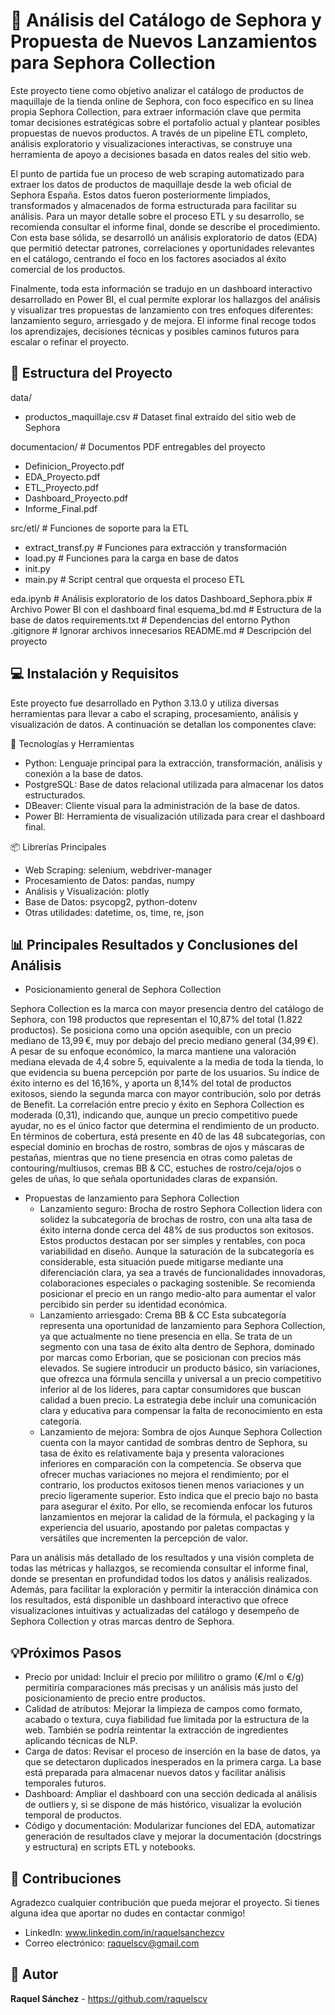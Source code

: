 # 💄 Análisis del Catálogo de Sephora y Propuesta de Nuevos Lanzamientos para Sephora Collection
Este proyecto tiene como objetivo analizar el catálogo de productos de maquillaje de la tienda online de Sephora, con foco específico en su línea propia Sephora Collection, para extraer información clave que permita tomar decisiones estratégicas sobre el portafolio actual y plantear posibles propuestas de nuevos productos. A través de un pipeline ETL completo, análisis exploratorio y visualizaciones interactivas, se construye una herramienta de apoyo a decisiones basada en datos reales del sitio web.

El punto de partida fue un proceso de web scraping automatizado para extraer los datos de productos de maquillaje desde la web oficial de Sephora España. Estos datos fueron posteriormente limpiados, transformados y almacenados de forma estructurada para facilitar su análisis. Para un mayor detalle sobre el proceso ETL y su desarrollo, se recomienda consultar el informe final, donde se describe el procedimiento. Con esta base sólida, se desarrolló un análisis exploratorio de datos (EDA) que permitió detectar patrones, correlaciones y oportunidades relevantes en el catálogo, centrando el foco en los factores asociados al éxito comercial de los productos.

Finalmente, toda esta información se tradujo en un dashboard interactivo desarrollado en Power BI, el cual permite explorar los hallazgos del análisis y visualizar tres propuestas de lanzamiento con tres enfoques diferentes: lanzamiento seguro, arriesgado y de mejora. El informe final recoge todos los aprendizajes, decisiones técnicas y posibles caminos futuros para escalar o refinar el proyecto.

## 📂 Estructura del Proyecto

data/
  - productos_maquillaje.csv        # Dataset final extraído del sitio web de Sephora

documentacion/                      # Documentos PDF entregables del proyecto
  - Definicion_Proyecto.pdf
  - EDA_Proyecto.pdf
  - ETL_Proyecto.pdf
  - Dashboard_Proyecto.pdf
  - Informe_Final.pdf

src/etl/                            # Funciones de soporte para la ETL
  - extract_transf.py               # Funciones para extracción y transformación
  - load.py                         # Funciones para la carga en base de datos
  - init.py
  - main.py                         # Script central que orquesta el proceso ETL

eda.ipynb                           # Análisis exploratorio de los datos
Dashboard_Sephora.pbix              # Archivo Power BI con el dashboard final
esquema_bd.md                       # Estructura de la base de datos
requirements.txt                    # Dependencias del entorno Python
.gitignore                          # Ignorar archivos innecesarios
README.md                           # Descripción del proyecto

## 💻 Instalación y Requisitos

Este proyecto fue desarrollado en Python 3.13.0 y utiliza diversas herramientas para llevar a cabo el scraping, procesamiento, análisis y visualización de datos. A continuación se detallan los componentes clave:

🔧 Tecnologías y Herramientas
- Python: Lenguaje principal para la extracción, transformación, análisis y conexión a la base de datos.
- PostgreSQL: Base de datos relacional utilizada para almacenar los datos estructurados.
- DBeaver: Cliente visual para la administración de la base de datos.
- Power BI: Herramienta de visualización utilizada para crear el dashboard final.

📦 Librerías Principales
- Web Scraping: selenium, webdriver-manager
- Procesamiento de Datos: pandas, numpy
- Análisis y Visualización: plotly
- Base de Datos: psycopg2, python-dotenv
- Otras utilidades: datetime, os, time, re, json

## 📊 Principales Resultados y Conclusiones del Análisis

- Posicionamiento general de Sephora Collection

Sephora Collection es la marca con mayor presencia dentro del catálogo de Sephora, con 198 productos que representan el 10,87% del total (1.822 productos). Se posiciona como una opción asequible, con un precio mediano de 13,99 €, muy por debajo del precio mediano general (34,99 €). A pesar de su enfoque económico, la marca mantiene una valoración mediana elevada de 4,4 sobre 5, equivalente a la media de toda la tienda, lo que evidencia su buena percepción por parte de los usuarios. Su índice de éxito interno es del 16,16%, y aporta un 8,14% del total de productos exitosos, siendo la segunda marca con mayor contribución, solo por detrás de Benefit. La correlación entre precio y éxito en Sephora Collection es moderada (0,31), indicando que, aunque un precio competitivo puede ayudar, no es el único factor que determina el rendimiento de un producto. En términos de cobertura, está presente en 40 de las 48 subcategorías, con especial dominio en brochas de rostro, sombras de ojos y máscaras de pestañas, mientras que no tiene presencia en otras como paletas de contouring/multiusos, cremas BB & CC, estuches de rostro/ceja/ojos o geles de uñas, lo que señala oportunidades claras de expansión.

- Propuestas de lanzamiento para Sephora Collection 
    - Lanzamiento seguro: Brocha de rostro 
    Sephora Collection lidera con solidez la subcategoría de brochas de rostro, con una alta tasa de éxito interna donde cerca del 48% de sus productos son exitosos. Estos productos destacan por ser simples y rentables, con poca variabilidad en diseño. Aunque la saturación de la subcategoría es considerable, esta situación puede mitigarse mediante una diferenciación clara, ya sea a través de funcionalidades innovadoras, colaboraciones especiales o packaging sostenible. Se recomienda posicionar el precio en un rango medio-alto para aumentar el valor percibido sin perder su identidad económica.
    - Lanzamiento arriesgado: Crema BB & CC 
    Esta subcategoría representa una oportunidad de lanzamiento para Sephora Collection, ya que actualmente no tiene presencia en ella. Se trata de un segmento con una tasa de éxito alta dentro de Sephora, dominado por marcas como Erborian, que se posicionan con precios más elevados. Se sugiere introducir un producto básico, sin variaciones, que ofrezca una fórmula sencilla y universal a un precio competitivo inferior al de los líderes, para captar consumidores que buscan calidad a buen precio. La estrategia debe incluir una comunicación clara y educativa para compensar la falta de reconocimiento en esta categoría.
    - Lanzamiento de mejora: Sombra de ojos 
    Aunque Sephora Collection cuenta con la mayor cantidad de sombras dentro de Sephora, su tasa de éxito es relativamente baja y presenta valoraciones inferiores en comparación con la competencia. Se observa que ofrecer muchas variaciones no mejora el rendimiento; por el contrario, los productos exitosos tienen menos variaciones y un precio ligeramente superior. Esto indica que el precio bajo no basta para asegurar el éxito. Por ello, se recomienda enfocar los futuros lanzamientos en mejorar la calidad de la fórmula, el packaging y la experiencia del usuario, apostando por paletas compactas y versátiles que incrementen la percepción de valor.

Para un análisis más detallado de los resultados y una visión completa de todas las métricas y hallazgos, se recomienda consultar el informe final, donde se presentan en profundidad todos los datos y análisis realizados. Además, para facilitar la exploración y permitir la interacción dinámica con los resultados, está disponible un dashboard interactivo que ofrece visualizaciones intuitivas y actualizadas del catálogo y desempeño de Sephora Collection y otras marcas dentro de Sephora.

## 💡Próximos Pasos

- Precio por unidad: Incluir el precio por mililitro o gramo (€/ml o €/g) permitiría comparaciones más precisas y un análisis más justo del posicionamiento de precio entre productos.
- Calidad de atributos: Mejorar la limpieza de campos como formato, acabado o textura, cuya fiabilidad fue limitada por la estructura de la web. También se podría reintentar la extracción de ingredientes aplicando técnicas de NLP.
- Carga de datos: Revisar el proceso de inserción en la base de datos, ya que se detectaron duplicados inesperados en la primera carga. La base está preparada para almacenar nuevos datos y facilitar análisis temporales futuros.
- Dashboard: Ampliar el dashboard con una sección dedicada al análisis de outliers y, si se dispone de más histórico, visualizar la evolución temporal de productos.
- Código y documentación: Modularizar funciones del EDA, automatizar generación de resultados clave y mejorar la documentación (docstrings y estructura) en scripts ETL y notebooks.

## 🤝 Contribuciones
Agradezco cualquier contribución que pueda mejorar el proyecto. Si tienes alguna idea que aportar no dudes en contactar conmigo!
- LinkedIn: www.linkedin.com/in/raquelsanchezcv 
- Correo electrónico: raquelscv@gmail.com

## 👤 Autor 
**Raquel Sánchez** - https://github.com/raquelscv 